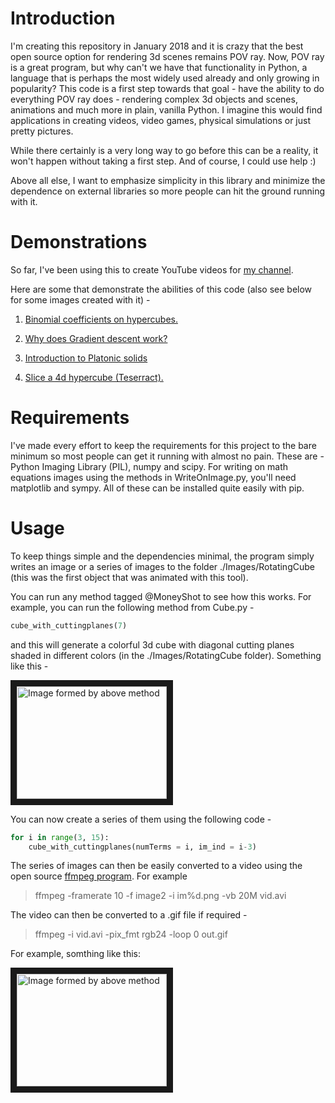 # Introduction

I'm creating this repository in January 2018 and it is crazy that the best open source option for rendering 3d scenes remains POV ray.
Now, POV ray is a great program, but why can't we have that functionality in Python, a language that is perhaps the most widely used already and only growing in popularity?
This code is a first step towards that goal - have the ability to do everything POV ray does - rendering complex 3d objects and scenes, animations and much more in plain, vanilla Python. I imagine this would find applications in creating videos, video games, physical simulations or just pretty pictures.

While there certainly is a very long way to go before this can be a reality, it won't happen without taking a first step. And of course, I could use help :)

Above all else, I want to emphasize simplicity in this library and minimize the dependence on external libraries so more people can hit the ground running with it.


# Demonstrations
So far, I've been using this to create YouTube videos for <a href="https://www.youtube.com/channel/UCd2Boc12Ora42VIJBULz0kA">my channel</a>.

Here are some that demonstrate the abilities of this code (also see below for some images created with it) - 

1. <a href="https://www.youtube.com/watch?v=KuXnrg1YpiY">Binomial coefficients on hypercubes.</a>

2. <a href="https://www.youtube.com/watch?v=OV7c6S32IDU&t=3s">Why does Gradient descent work?</a>

3. <a href="https://www.youtube.com/watch?v=STkcP5jcJYo">Introduction to Platonic solids</a>

4. <a href="https://www.youtube.com/watch?v=57g6nQGBFcY">Slice a 4d hypercube (Teserract).</a>

# Requirements
I've made every effort to keep the requirements for this project to the bare minimum so most people can get it running with almost no pain. These are - 
Python Imaging Library (PIL), numpy and scipy. For writing on math equations images using the methods in WriteOnImage.py, you'll need matplotlib and sympy. All of these can be installed quite easily with pip.

# Usage
To keep things simple and the dependencies minimal, the program simply writes an image or a series of images to the folder ./Images/RotatingCube (this was the first object that was animated with this tool). 

You can run any method tagged @MoneyShot to see how this works. For example, you can run the following method from Cube.py - 

```python
cube_with_cuttingplanes(7)
```
and this will generate a colorful 3d cube with diagonal cutting planes shaded in different colors (in the ./Images/RotatingCube folder). Something like this - 

<a href="http://www.youtube.com/watch?feature=player_embedded&v=KuXnrg1YpiY" 
target="_blank"><img src="https://github.com/ryu577/pyray/blob/master/Images/RotatingCube/im0.png" 
alt="Image formed by above method" width="240" height="180" border="10" /></a>


You can now create a series of them using the following code - 

```python
for i in range(3, 15):
	cube_with_cuttingplanes(numTerms = i, im_ind = i-3)
```

The series of images can then be easily converted to a video using the open source <a href="https://ffmpeg.org/download.html">ffmpeg program</a>. For example

> ffmpeg -framerate 10 -f image2 -i im%d.png -vb 20M vid.avi

The video can then be converted to a .gif file if required - 

> ffmpeg -i vid.avi -pix_fmt rgb24 -loop 0 out.gif

For example, somthing like this:

<a href="https://www.youtube.com/watch?v=OV7c6S32IDU" 
target="_blank"><img src="https://github.com/ryu577/ryu577.github.io/blob/master/Downloads/GradientAscent/which_direction.gif" 
alt="Image formed by above method" width="240" height="180" border="10" /></a>

